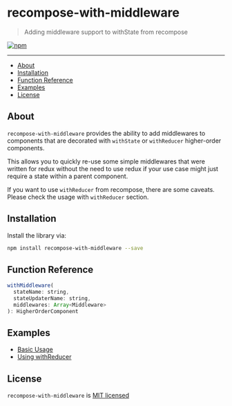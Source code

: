 # recompose-with-middleware

> Adding middleware support to withState from recompose

[![npm][npm-badge]][npm-link]

---

<!-- TOC depthFrom:2 -->

- [About](#about)
- [Installation](#installation)
- [Function Reference](#function-reference)
- [Examples](#examples)
- [License](#license)

<!-- /TOC -->

## About

`recompose-with-middleware` provides the ability to add middlewares to components
that are decorated with `withState` or `withReducer` higher-order components.

This allows you to quickly re-use some simple middlewares that were written for redux
without the need to use redux if your use case might just require a state within a
parent component.

If you want to use `withReducer` from recompose, there are some caveats.
Please check the usage with `withReducer` section.

## Installation

Install the library via:

```bash
npm install recompose-with-middleware --save
```

## Function Reference

```js
withMiddleware(
  stateName: string,
  stateUpdaterName: string,
  middlewares: Array<Middleware>
): HigherOrderComponent
```

## Examples

- [Basic Usage](./examples/basic-usage)
- [Using withReducer](./examples/with-reducer)

## License

`recompose-with-middleware` is [MIT licensed](./LICENSE)

[npm-badge]: https://img.shields.io/npm/v/recompose-with-middleware.svg?style=flat-square
[npm-link]: https://www.npmjs.com/package/recompose-with-middleware
